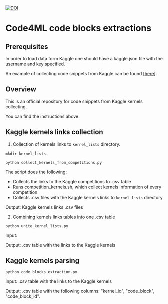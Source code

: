 [![DOI](https://zenodo.org/badge/DOI/10.5281/zenodo.6607065.svg)](https://doi.org/10.5281/zenodo.6607065)

# Code4ML code blocks extractions

## Prerequisites

In order to load data form Kaggle one should have a kaggle.json file with the username and key specified.

An example of collecting code snippets from Kaggle can be found [[here](https://github.com/ketrint/Code4ML/blob/main/code_blocks_collection_example.ipynb)].

## Overview

This is an official repository for code snippets from Kaggle kernels collecting. 

You can find the instructions above.

## Kaggle kernels links collection

1. Collection of kernels links to `kernel_lists` directory.

`mkdir kernel_lists`

`python collect_kernels_from_competitions.py`

The script does the following:
- Collects the links to the Kaggle competitions to .csv table
- Runs competition_kernels.sh, which collect kernels information of every competition
- Collects .csv files with the Kaggle kernels links to `kernel_lists` directory 

Output: Kaggle kernels links .csv files

2. Combining  kernels links tables into one .csv table

`python unite_kernel_lists.py`  

Input: 

Output: .csv table with the links to the Kaggle kernels

## Kaggle kernels parsing

`python code_blocks_extraction.py`

Input: .csv table with the links to the Kaggle kernels

Output: .csv table with the following columns: "kernel_id", "code_block", "code_block_id".

